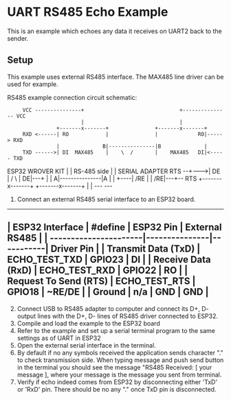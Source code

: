 # UART RS485 Echo Example

This is an example which echoes any data it receives on UART2 back to the sender.

## Setup
This example uses external RS485 interface. The MAX485 line driver can be used for example.

RS485 example connection circuit schematic:

         VCC ---------------+                               +--------------- VCC
                            |                               |
                    +-------x-------+               +-------x-------+
         RXD <------| RO            |               |             RO|-----> RXD
                    |              B|---------------|B              |
         TXD ------>| DI  MAX485    |    \  /       |    MAX485   DI|<----- TXD
ESP32 WROVER KIT    |               |   RS-485 side |               |  SERIAL ADAPTER
         RTS --+--->| DE            |    /  \       |             DE|---+
               |    |              A|---------------|A              |   |
               +----| /RE           |               |            /RE|---+-- RTS
                    +-------x-------+               +-------x-------+
                            |                               |
                           ---                             --- 

1. Connect an external RS485 serial interface to an ESP32 board. 
  ----------------------------------------------------------------------
  | ESP32 Interface       | #define       | ESP32 Pin | External RS485 |
  | ----------------------|---------------|-----------| Driver Pin     |
  | Transmit Data (TxD)   | ECHO_TEST_TXD | GPIO23    | DI             |
  | Receive Data (RxD)    | ECHO_TEST_RXD | GPIO22    | RO             |
  | Request To Send (RTS) | ECHO_TEST_RTS | GPIO18    | ~RE/DE         |
  | Ground                | n/a           | GND       | GND            |
  ----------------------------------------------------------------------
2. Connect USB to RS485 adapter to computer and connect its D+, D- output lines with the D+, D- lines of RS485 driver connected to ESP32.
3. Compile and load the example to the ESP32 board
4. Refer to the example and set up a serial terminal program to the same settings as of UART in ESP32
5. Open the external serial interface in the terminal.
6. By default if no any symbols received the application sends character "." to check transmission side. When typing message and push send button in the terminal you should see the message "RS485 Received: [ your message ], where your message is the message you sent from terminal.
7. Verify if echo indeed comes from ESP32 by disconnecting either 'TxD' or 'RxD' pin. There should be no any "." once TxD pin is disconnected.

